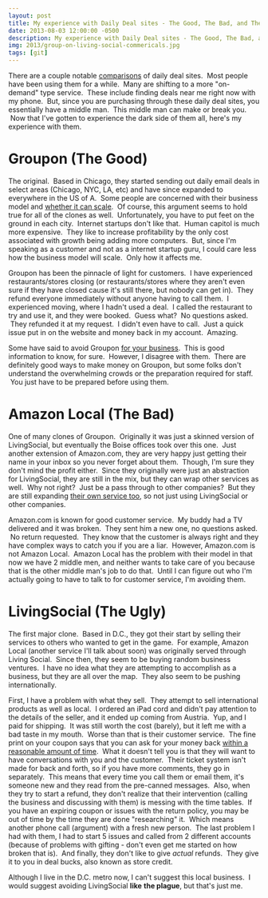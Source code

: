 ```yaml
---
layout: post
title: My experience with Daily Deal sites - The Good, The Bad, and The Ugly
date: 2013-08-03 12:00:00 -0500
description: My experience with Daily Deal sites - The Good, The Bad, and The Ugly
img: 2013/group-on-living-social-commericals.jpg
tags: [git]
---
```


There are a couple notable <a href="http://lifehacker.com/5816059/daily-deals-faceoff-groupon-vs-living-social-vs-google-vs-amazon-vs-facebook">comparisons</a> of daily deal sites.  Most people have been using them for a while.  Many are shifting to a more "on-demand" type service.  These include finding deals near me right now with my phone.  But, since you are purchasing through these daily deal sites, you essentially have a middle man.  This middle man can make or break you.  Now that I've gotten to experience the dark side of them all, here's my experience with them.

# Groupon (The Good)
The original.  Based in Chicago, they started sending out daily email deals in select areas (Chicago, NYC, LA, etc) and have since expanded to everywhere in the US of A.  Some people are concerned with their business model and <a href="http://seekingalpha.com/article/351841-groupon-a-business-that-does-not-easily-scale">whether it can scale</a>.  Of course, this argument seems to hold true for all of the clones as well.  Unfortunately, you have to put feet on the ground in each city.  Internet startups don't like that.  Human capitol is much more expensive.  They like to increase profitability by the only cost associated with growth being adding more computers.  But, since I'm speaking as a customer and not as a internet startup guru, I could care less how the business model will scale.  Only how it affects me.

Groupon has been the pinnacle of light for customers.  I have experienced restaurants/stores closing (or restaurants/stores where they aren't even sure if they have closed cause it's still there, but nobody can get in).  They refund everyone immediately without anyone having to call them.  I experienced moving, where I hadn't used a deal.  I called the restaurant to try and use it, and they were booked.  Guess what?  No questions asked.  They refunded it at my request.  I didn't even have to call.  Just a quick issue put in on the website and money back in my account.  Amazing.

Some have said to avoid Groupon <a href="http://posiescafe.com/wp/groupon-in-retrospect/">for your business</a>.  This is good information to know, for sure.  However, I disagree with them.  There are definitely good ways to make money on Groupon, but some folks don't understand the overwhelming crowds or the preparation required for staff.  You just have to be prepared before using them.<!--more-->

# Amazon Local (The Bad)
One of many clones of Groupon.  Originally it was just a skinned version of LivingSocial, but eventually the Boise offices took over this one.  Just another extension of Amazon.com, they are very happy just getting their name in your inbox so you never forget about them.  Though, I'm sure they don't mind the profit either.  Since they originally were just an abstraction for LivingSocial, they are still in the mix, but they can wrap other services as well.  Why not right?  Just be a pass through to other companies?  But they are still expanding <a href="http://bizbeatblog.dallasnews.com/2013/07/amazon-is-building-its-own-groupon-like-business-and-has-expanded-it-to-texas.html/">their own service too</a>, so not just using LivingSocial or other companies.

Amazon.com is known for good customer service.  My buddy had a TV delivered and it was broken.  They sent him a new one, no questions asked.  No return requested.  They know that the customer is always right and they have complex ways to catch you if you are a liar.  However, Amazon.com is not Amazon Local.  Amazon Local has the problem with their model in that now we have 2 middle men, and neither wants to take care of you because that is the other middle man's job to do that.  Until I can figure out who I'm actually going to have to talk to for customer service, I'm avoiding them.

# LivingSocial (The Ugly)
The first major clone.  Based in D.C., they got their start by selling their services to others who wanted to get in the game.  For example, Amazon Local (another service I'll talk about soon) was originally served through Living Social.  Since then, they seem to be buying random business ventures.  I have no idea what they are attempting to accomplish as a business, but they are all over the map.  They also seem to be pushing internationally.

First, I have a problem with what they sell.  They attempt to sell international products as well as local.  I ordered an iPad cord and didn't pay attention to the details of the seller, and it ended up coming from Austria.  Yup, and I paid for shipping.  It was still worth the cost (barely), but it left me with a bad taste in my mouth.  Worse than that is their customer service.  The fine print on your coupon says that you can ask for your money back <a href="https://help.livingsocial.com/articles/can-i-get-a-refund">within a reasonable amount of time</a>.  What it doesn't tell you is that they will want to have conversations with you and the customer.  Their ticket system isn't made for back and forth, so if you have more comments, they go in separately.  This means that every time you call them or email them, it's someone new and they read from the pre-canned messages.  Also, when they try to start a refund, they don't realize that their intervention (calling the business and discussing with them) is messing with the time tables.  If you have an expiring coupon or issues with the return policy, you may be out of time by the time they are done "researching" it.  Which means another phone call (argument) with a fresh new person.  The last problem I had with them, I had to start 5 issues and called from 2 different accounts (because of problems with gifting - don't even get me started on how broken that is).  And finally, they don't like to give <i>actual</i> refunds.  They give it to you in deal bucks, also known as store credit.

Although I live in the D.C. metro now, I can't suggest this local business.  I would suggest avoiding LivingSocial <strong>like</strong> <strong>the plague</strong>, but that's just me.